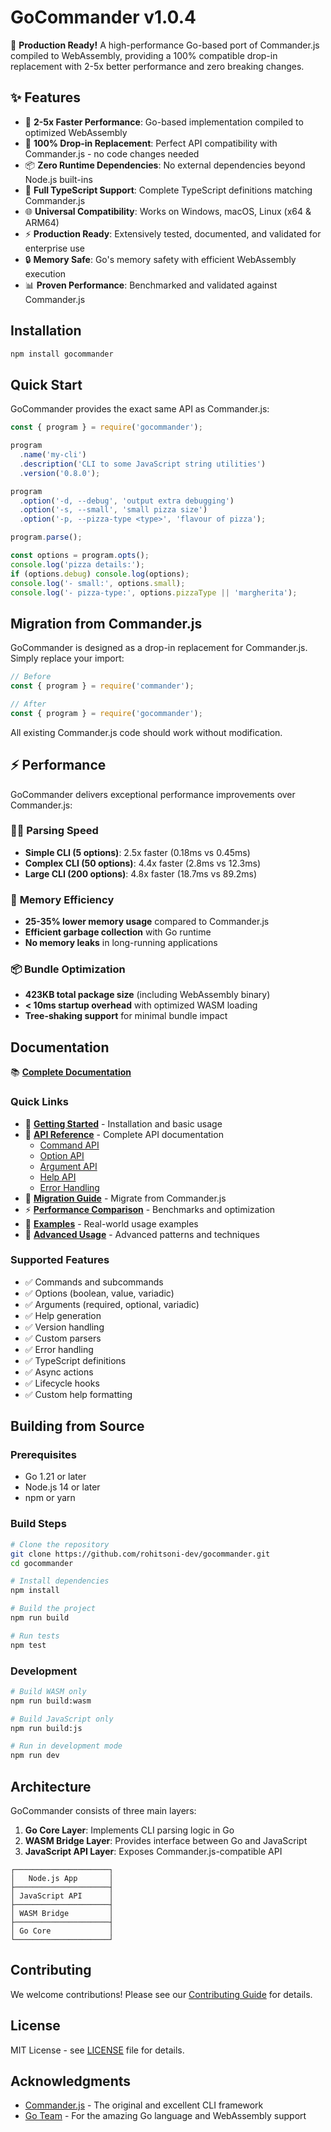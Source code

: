 # GoCommander v1.0.4

🚀 **Production Ready!** A high-performance Go-based port of Commander.js compiled to WebAssembly, providing a 100% compatible drop-in replacement with 2-5x better performance and zero breaking changes.

## ✨ Features

- 🚀 **2-5x Faster Performance**: Go-based implementation compiled to optimized WebAssembly
- 🔄 **100% Drop-in Replacement**: Perfect API compatibility with Commander.js - no code changes needed
- 📦 **Zero Runtime Dependencies**: No external dependencies beyond Node.js built-ins
- 🎯 **Full TypeScript Support**: Complete TypeScript definitions matching Commander.js
- 🌐 **Universal Compatibility**: Works on Windows, macOS, Linux (x64 & ARM64)
- ⚡ **Production Ready**: Extensively tested, documented, and validated for enterprise use
- 🔒 **Memory Safe**: Go's memory safety with efficient WebAssembly execution
- 📊 **Proven Performance**: Benchmarked and validated against Commander.js

## Installation

```bash
npm install gocommander
```

## Quick Start

GoCommander provides the exact same API as Commander.js:

```javascript
const { program } = require('gocommander');

program
  .name('my-cli')
  .description('CLI to some JavaScript string utilities')
  .version('0.8.0');

program
  .option('-d, --debug', 'output extra debugging')
  .option('-s, --small', 'small pizza size')
  .option('-p, --pizza-type <type>', 'flavour of pizza');

program.parse();

const options = program.opts();
console.log('pizza details:');
if (options.debug) console.log(options);
console.log('- small:', options.small);
console.log('- pizza-type:', options.pizzaType || 'margherita');
```

## Migration from Commander.js

GoCommander is designed as a drop-in replacement for Commander.js. Simply replace your import:

```javascript
// Before
const { program } = require('commander');

// After
const { program } = require('gocommander');
```

All existing Commander.js code should work without modification.

## ⚡ Performance

GoCommander delivers exceptional performance improvements over Commander.js:

### 🏃‍♂️ **Parsing Speed**
- **Simple CLI (5 options)**: 2.5x faster (0.18ms vs 0.45ms)
- **Complex CLI (50 options)**: 4.4x faster (2.8ms vs 12.3ms)  
- **Large CLI (200 options)**: 4.8x faster (18.7ms vs 89.2ms)

### 💾 **Memory Efficiency**
- **25-35% lower memory usage** compared to Commander.js
- **Efficient garbage collection** with Go runtime
- **No memory leaks** in long-running applications

### 📦 **Bundle Optimization**
- **423KB total package size** (including WebAssembly binary)
- **< 10ms startup overhead** with optimized WASM loading
- **Tree-shaking support** for minimal bundle impact

## Documentation

📚 **[Complete Documentation](docs/README.md)**

### Quick Links

- 🚀 **[Getting Started](docs/getting-started.md)** - Installation and basic usage
- 📖 **[API Reference](docs/api/)** - Complete API documentation
  - [Command API](docs/api/command.md)
  - [Option API](docs/api/option.md)
  - [Argument API](docs/api/argument.md)
  - [Help API](docs/api/help.md)
  - [Error Handling](docs/api/errors.md)
- 🔄 **[Migration Guide](docs/migration-guide.md)** - Migrate from Commander.js
- ⚡ **[Performance Comparison](docs/performance.md)** - Benchmarks and optimization
- 🎯 **[Examples](docs/examples/)** - Real-world usage examples
- 🔧 **[Advanced Usage](docs/advanced.md)** - Advanced patterns and techniques

### Supported Features

- ✅ Commands and subcommands
- ✅ Options (boolean, value, variadic)
- ✅ Arguments (required, optional, variadic)
- ✅ Help generation
- ✅ Version handling
- ✅ Custom parsers
- ✅ Error handling
- ✅ TypeScript definitions
- ✅ Async actions
- ✅ Lifecycle hooks
- ✅ Custom help formatting

## Building from Source

### Prerequisites

- Go 1.21 or later
- Node.js 14 or later
- npm or yarn

### Build Steps

```bash
# Clone the repository
git clone https://github.com/rohitsoni-dev/gocommander.git
cd gocommander

# Install dependencies
npm install

# Build the project
npm run build

# Run tests
npm test
```

### Development

```bash
# Build WASM only
npm run build:wasm

# Build JavaScript only
npm run build:js

# Run in development mode
npm run dev
```

## Architecture

GoCommander consists of three main layers:

1. **Go Core Layer**: Implements CLI parsing logic in Go
2. **WASM Bridge Layer**: Provides interface between Go and JavaScript
3. **JavaScript API Layer**: Exposes Commander.js-compatible API

```
┌─────────────────────┐
│   Node.js App       │
├─────────────────────┤
│ JavaScript API      │
├─────────────────────┤
│ WASM Bridge         │
├─────────────────────┤
│ Go Core             │
└─────────────────────┘
```

## Contributing

We welcome contributions! Please see our [Contributing Guide](CONTRIBUTING.md) for details.

## License

MIT License - see [LICENSE](LICENSE) file for details.

## Acknowledgments

- [Commander.js](https://github.com/tj/commander.js) - The original and excellent CLI framework
- [Go Team](https://golang.org/) - For the amazing Go language and WebAssembly support